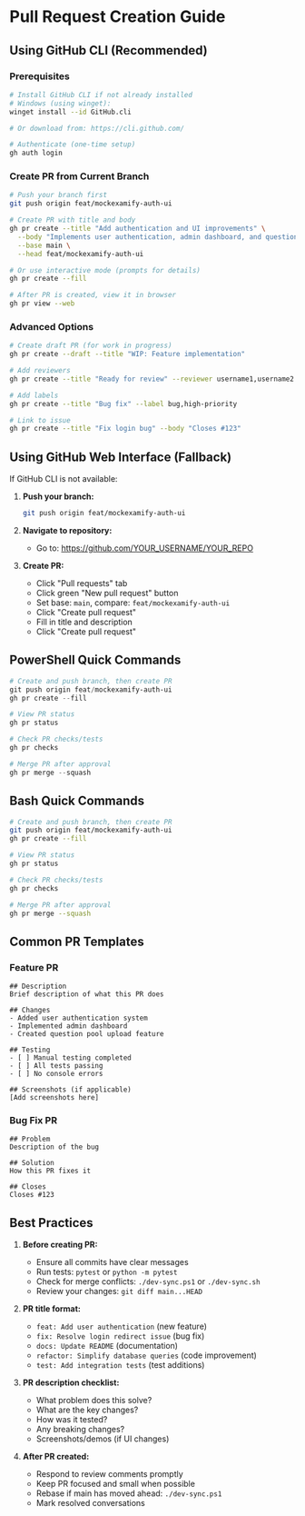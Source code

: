 # Pull Request Creation Guide

## Using GitHub CLI (Recommended)

### Prerequisites
```bash
# Install GitHub CLI if not already installed
# Windows (using winget):
winget install --id GitHub.cli

# Or download from: https://cli.github.com/

# Authenticate (one-time setup)
gh auth login
```

### Create PR from Current Branch

```bash
# Push your branch first
git push origin feat/mockexamify-auth-ui

# Create PR with title and body
gh pr create --title "Add authentication and UI improvements" \
  --body "Implements user authentication, admin dashboard, and question pool upload feature" \
  --base main \
  --head feat/mockexamify-auth-ui

# Or use interactive mode (prompts for details)
gh pr create --fill

# After PR is created, view it in browser
gh pr view --web
```

### Advanced Options

```bash
# Create draft PR (for work in progress)
gh pr create --draft --title "WIP: Feature implementation"

# Add reviewers
gh pr create --title "Ready for review" --reviewer username1,username2

# Add labels
gh pr create --title "Bug fix" --label bug,high-priority

# Link to issue
gh pr create --title "Fix login bug" --body "Closes #123"
```

## Using GitHub Web Interface (Fallback)

If GitHub CLI is not available:

1. **Push your branch:**
   ```bash
   git push origin feat/mockexamify-auth-ui
   ```

2. **Navigate to repository:**
   - Go to: https://github.com/YOUR_USERNAME/YOUR_REPO

3. **Create PR:**
   - Click "Pull requests" tab
   - Click green "New pull request" button
   - Set base: `main`, compare: `feat/mockexamify-auth-ui`
   - Click "Create pull request"
   - Fill in title and description
   - Click "Create pull request"

## PowerShell Quick Commands

```powershell
# Create and push branch, then create PR
git push origin feat/mockexamify-auth-ui
gh pr create --fill

# View PR status
gh pr status

# Check PR checks/tests
gh pr checks

# Merge PR after approval
gh pr merge --squash
```

## Bash Quick Commands

```bash
# Create and push branch, then create PR
git push origin feat/mockexamify-auth-ui
gh pr create --fill

# View PR status
gh pr status

# Check PR checks/tests
gh pr checks

# Merge PR after approval
gh pr merge --squash
```

## Common PR Templates

### Feature PR
```
## Description
Brief description of what this PR does

## Changes
- Added user authentication system
- Implemented admin dashboard
- Created question pool upload feature

## Testing
- [ ] Manual testing completed
- [ ] All tests passing
- [ ] No console errors

## Screenshots (if applicable)
[Add screenshots here]
```

### Bug Fix PR
```
## Problem
Description of the bug

## Solution
How this PR fixes it

## Closes
Closes #123
```

## Best Practices

1. **Before creating PR:**
   - Ensure all commits have clear messages
   - Run tests: `pytest` or `python -m pytest`
   - Check for merge conflicts: `./dev-sync.ps1` or `./dev-sync.sh`
   - Review your changes: `git diff main...HEAD`

2. **PR title format:**
   - `feat: Add user authentication` (new feature)
   - `fix: Resolve login redirect issue` (bug fix)
   - `docs: Update README` (documentation)
   - `refactor: Simplify database queries` (code improvement)
   - `test: Add integration tests` (test additions)

3. **PR description checklist:**
   - What problem does this solve?
   - What are the key changes?
   - How was it tested?
   - Any breaking changes?
   - Screenshots/demos (if UI changes)

4. **After PR created:**
   - Respond to review comments promptly
   - Keep PR focused and small when possible
   - Rebase if main has moved ahead: `./dev-sync.ps1`
   - Mark resolved conversations
